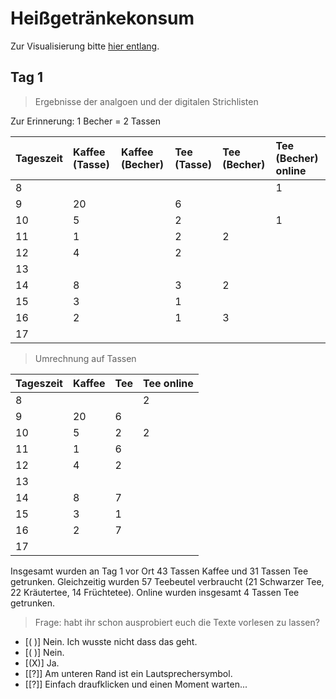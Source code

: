# Heißgetränkekonsum

Zur Visualisierung bitte [hier entlang](https://liascript.github.io/course/?https://raw.githubusercontent.com/JulianeRoeder/Heissgetraenke/main/README.md#1).


## Tag 1

> Ergebnisse der analgoen und der digitalen Strichlisten

Zur Erinnerung: 1 Becher = 2 Tassen

| Tageszeit | Kaffee (Tasse) | Kaffee (Becher) | Tee (Tasse) | Tee (Becher) | Tee (Becher) online |
|:--- |:--- |:--- |:--- |:--- |:--- |
| 8   |     |     |     |     | 1   |
| 9   | 20  |     | 6   |     |     |
| 10  | 5   |     | 2   |     | 1   |
| 11  | 1   |     | 2   | 2   |     |
| 12  | 4   |     | 2   |     |     |
| 13  |     |     |     |     |     |
| 14  | 8   |     | 3   | 2   |     |
| 15  | 3   |     | 1   |     |     |
| 16  | 2   |     | 1   | 3   |     |
| 17  |     |     |     |     |     |


> Umrechnung auf Tassen

| Tageszeit | Kaffee | Tee | Tee online |
|:--------- |:------ |:--- |:---------- |
| 8         |        |     | 2          | 
| 9         | 20     | 6   |            |
| 10        | 5      | 2   | 2          |
| 11        | 1      | 6   |            |
| 12        | 4      | 2   |            |
| 13        |        |     |            |
| 14        | 8      | 7   |            |
| 15        | 3      | 1   |            |
| 16        | 2      | 7   |            |
| 17        |        |     |            |

Insgesamt wurden an Tag 1 vor Ort 43 Tassen Kaffee und 31 Tassen Tee getrunken. Gleichzeitig wurden 57 Teebeutel verbraucht (21 Schwarzer Tee, 22 Kräutertee, 14 Früchtetee). Online wurden insgesamt 4 Tassen Tee getrunken.

> Frage: habt ihr schon ausprobiert euch die Texte vorlesen zu lassen?
- [( )] Nein. Ich wusste nicht dass das geht.
- [( )] Nein.
- [(X)] Ja.
- [[?]] Am unteren Rand ist ein Lautsprechersymbol.
- [[?]] Einfach draufklicken und einen Moment warten...



